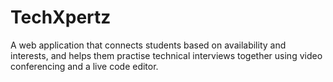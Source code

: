 # TechXpertz
A web application that connects students based on availability and interests, and helps them practise technical interviews together using video conferencing and a live code editor.
